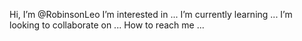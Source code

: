  Hi, I’m @RobinsonLeo
 I’m interested in ...
 I’m currently learning ...
 I’m looking to collaborate on ...
 How to reach me ...

<!---
RobinsonLeo/RobinsonLeo is a ✨ special ✨ repository because its `README.md` (this file) appears on your GitHub profile.
You can click the Preview link to take a look at your changes.
--->
